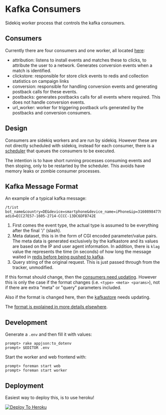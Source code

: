 Kafka Consumers
====

Sidekiq worker process that controls the kafka consumers.

Consumers
----

Currently there are four consumers and one worker, all located [here](/lib/consumers):

- attribution: listens to install events and matches these to clicks,
  to attribute the user to a network. Generates conversion events when a
  match is identified.
- clickstore: responsible for store click events to redis and collection
  statistics on campaign links
- conversion: responsible for handling conversion events and generating
  postback calls for these events.
- postbacks: generates postbacks calls for all events where required.
  This does not handle conversion events.
- url_worker: worker for triggering postback urls generated by the postbacks
  and conversion consumers.

Design
----

Consumers are sidekiq workers and are run by sidekiq. However these are not
directly scheduled with sidekiq, instead for each consumer, there is a
[scheduler](/lib/schedulers) that queues the consumers to be executed.

The intention is to have short running processes consuming events and then
stoping, only to be restarted by the scheduler. This avoids have memory leaks
or zombie consumer processes.

Kafka Message Format
----

An example of a typical kafka message:

```
/t/ist bot_name&country=DE&device=smartphone&device_name=iPhone&ip=3160898477&klag=1&platform=ios&ts=1465287056 adid=ECC27E57-1605-2714-CCCC-13DC6DFB742E
```

1. First comes the event type, the actual type is assumed to be everything
   after the final '/' (slash).
2. Meta dataset, this is in the form of CGI encoded parameter/value pairs.
   The meta data is generated exclusively by the kafkastore and its values
   are based on the IP and user agent information. In addition, there is
   ```klag``` value the represents the time (in seconds) of how long the
   message waited in [redis before being pushed to kafka](https://github.com/adtekio/kafkastore/blob/a9e3670011c71fcc669a46e62df95d06683cae79/lib/batch_worker.rb#L32).
3. Query string of the original request. This is just passed through from
   the tracker, unmodified.

If this format should change, then the [consumers need updating](https://github.com/adtekio/consumers/blob/b71a17d9f8669f232036670c71c54adca6186ef3/lib/kafka/event.rb#L11). However this is only the case if the format changes
(i.e. ```<type> <meta> <params>```), not if there are extra "meta" or
"query" parameters included.

Also if the format is changed here, then the [kafkastore](https://github.com/adtekio/kafkastore/blob/dbb7acde4dd70e22fe1f6fc8565d7553a0cd6f6e/lib/batch_inserter.rb#L20-L21)
needs updating.

The [format is explained in more details elsewhere](https://github.com/adtekio/kafkastore#kafka-message-format).


Development
----

Generate a ```.env``` and then fill it with values:

    prompt> rake appjson:to_dotenv
    prompt> $EDITOR .env

Start the worker and web frontend with:

    prompt> foreman start web
    prompt> foreman start worker

Deployment
----

Easiest way to deploy this, is to use heroku!

[![Deploy To Heroku](https://www.herokucdn.com/deploy/button.png)](https://heroku.com/deploy?template=https://github.com/adtekio/consumers)
